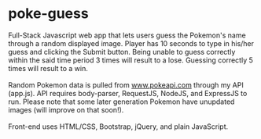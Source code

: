 # poke-guess
Full-Stack Javascript web app that lets users guess the Pokemon's name through a random displayed image. Player has 10 seconds to type in his/her guess and clicking the Submit button. Being unable to guess correctly within the said time period 3 times will result to a lose. Guessing correctly 5 times will result to a win.<br><br>
Random Pokemon data is pulled from www.pokeapi.com through my API (app.js). API requires body-parser, RequestJS, NodeJS, and ExpressJS to run. Please note that some later generation Pokemon have unupdated images (will improve on that soon!).<br><br>
Front-end uses HTML/CSS, Bootstrap, jQuery, and plain JavaScript.
